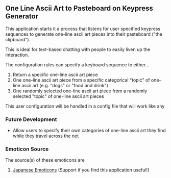 ## One Line Ascii Art to Pasteboard on Keypress Generator

This application starts it a process that listens for user specified keypress sequences to generate one-line ascii art pieces into their pasteboard ("the clipboard").

This is ideal for text-based chatting with people to easily liven up the interaction.

The configuration rules can specify a keyboard sequence to either...

1. Return a specific one-line ascii art piece
1. One one-line ascii art piece from a specific categorical "topic" of one-line ascii art (e.g. "dogs" or "food and drink")
1. One randomly selected one-line ascii art piece from a randomly selected "topic" of one-line ascii art pieces

This user configuration will be handled in a config file that will work like any

### Future Development
- Allow users to specify their own categories of one-line ascii art they find while they travel across the net

### Emoticon Source
The source(s) of these emoticons are

1. [Japanese Emoticons](http://japaneseemoticons.me/) (Support if you find this application useful!)
